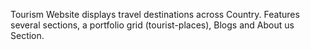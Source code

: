 Tourism Website displays travel destinations across Country. Features several sections, a portfolio grid (tourist-places), Blogs and About us Section.
